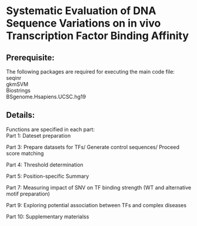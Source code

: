 # Systematic Evaluation of DNA Sequence Variations on in vivo Transcription Factor Binding Affinity

## Prerequisite:
The following packages are required for executing the main code file:   
seqinr   
gkmSVM   
Biostrings   
BSgenome.Hsapiens.UCSC.hg19   
   
## Details:
Functions are specified in each part:   
Part 1: Dateset preparation     

Part 3: Prepare datasets for TFs/ Generate control sequences/ Proceed score matching   

Part 4: Threshold determination

Part 5: Position-specific Summary

Part 7: Measuring impact of SNV on TF binding strength (WT and alternative motif preparation)  

Part 9: Exploring potential association between TFs and complex diseases

Part 10: Supplementary materialss